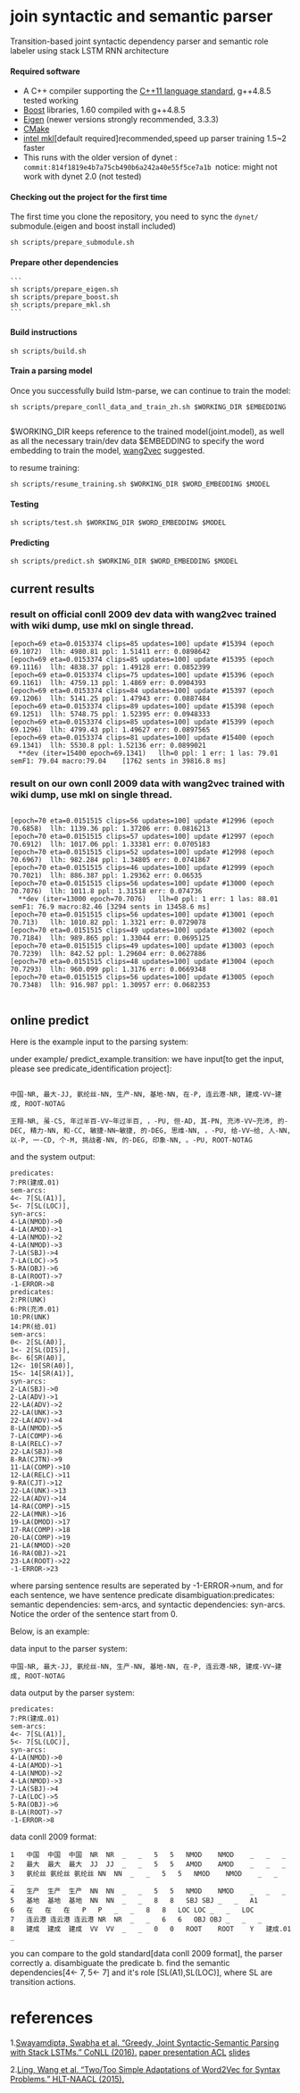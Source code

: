 # join syntactic and semantic parser
Transition-based joint syntactic dependency parser and semantic role labeler using stack LSTM RNN architecture

#### Required software

 * A C++ compiler supporting the [C++11 language standard](https://en.wikipedia.org/wiki/C%2B%2B11), g++4.8.5 tested working
 * [Boost](http://www.boost.org/) libraries, 1.60 compiled with g++4.8.5 
 * [Eigen](http://eigen.tuxfamily.org) (newer versions strongly recommended, 3.3.3)
 * [CMake](http://www.cmake.org/)
 * [intel mkl](https://software.intel.com/en-us/mkl)[default required]recommended,speed up parser training 1.5~2 faster
 * This runs with the older version of dynet : `commit:814f1819e4b7a75cb490b6a242a40e55f5ce7a1b
`notice: might not work with dynet 2.0 (not tested)

#### Checking out the project for the first time

The first time you clone the repository, you need to sync the `dynet/` submodule.(eigen and boost install included)

    sh scripts/prepare_submodule.sh

#### Prepare other dependencies
    ```
    sh scripts/prepare_eigen.sh
    sh scripts/prepare_boost.sh
    sh scripts/prepare_mkl.sh
    ```
#### Build instructions

    sh scripts/build.sh

#### Train a parsing model
Once you successfully build lstm-parse, we can continue to train the model:

```
sh scripts/prepare_conll_data_and_train_zh.sh $WORKING_DIR $EMBEDDING
 
```
$WORKING_DIR keeps reference to the trained model(joint.model), as well as all the necessary train/dev data
$EMBEDDING to specify the word embedding to train the model, [wang2vec](https://github.com/wlin12/wang2vec) suggested. 

to resume training:

```
sh scripts/resume_training.sh $WORKING_DIR $WORD_EMBEDDING $MODEL
```

#### Testing 
`sh scripts/test.sh $WORKING_DIR $WORD_EMBEDDING $MODEL`

#### Predicting

```
sh scripts/predict.sh $WORKING_DIR $WORD_EMBEDDING $MODEL
```

## current results

###  result on official conll 2009 dev data with wang2vec trained with wiki dump, use mkl on single thread.

```
[epoch=69 eta=0.0153374 clips=85 updates=100] update #15394 (epoch 69.1072)	 llh: 4980.81 ppl: 1.51411 err: 0.0898642
[epoch=69 eta=0.0153374 clips=85 updates=100] update #15395 (epoch 69.1116)	 llh: 4838.37 ppl: 1.49128 err: 0.0852399
[epoch=69 eta=0.0153374 clips=75 updates=100] update #15396 (epoch 69.1161)	 llh: 4759.13 ppl: 1.4869 err: 0.0904393
[epoch=69 eta=0.0153374 clips=84 updates=100] update #15397 (epoch 69.1206)	 llh: 5141.25 ppl: 1.47943 err: 0.0887484
[epoch=69 eta=0.0153374 clips=89 updates=100] update #15398 (epoch 69.1251)	 llh: 5748.75 ppl: 1.52395 err: 0.0948333
[epoch=69 eta=0.0153374 clips=85 updates=100] update #15399 (epoch 69.1296)	 llh: 4799.43 ppl: 1.49627 err: 0.0897565
[epoch=69 eta=0.0153374 clips=81 updates=100] update #15400 (epoch 69.1341)	 llh: 5530.8 ppl: 1.52136 err: 0.0899021
  **dev (iter=15400 epoch=69.1341)	 llh=0 ppl: 1 err: 1 las: 79.01 semF1: 79.04 macro:79.04	[1762 sents in 39816.8 ms]

```

### result on our own conll 2009 data  with wang2vec trained with wiki dump, use mkl on single thread.

```

[epoch=70 eta=0.0151515 clips=56 updates=100] update #12996 (epoch 70.6858)	 llh: 1139.36 ppl: 1.37206 err: 0.0816213
[epoch=70 eta=0.0151515 clips=57 updates=100] update #12997 (epoch 70.6912)	 llh: 1017.06 ppl: 1.33381 err: 0.0705183
[epoch=70 eta=0.0151515 clips=52 updates=100] update #12998 (epoch 70.6967)	 llh: 982.284 ppl: 1.34805 err: 0.0741867
[epoch=70 eta=0.0151515 clips=46 updates=100] update #12999 (epoch 70.7021)	 llh: 886.387 ppl: 1.29362 err: 0.06535
[epoch=70 eta=0.0151515 clips=56 updates=100] update #13000 (epoch 70.7076)	 llh: 1011.8 ppl: 1.31518 err: 0.074736
  **dev (iter=13000 epoch=70.7076)	 llh=0 ppl: 1 err: 1 las: 88.01 semF1: 76.9 macro:82.46	[3294 sents in 13458.6 ms]
[epoch=70 eta=0.0151515 clips=56 updates=100] update #13001 (epoch 70.713)	 llh: 1010.82 ppl: 1.3321 err: 0.0729078
[epoch=70 eta=0.0151515 clips=49 updates=100] update #13002 (epoch 70.7184)	 llh: 989.865 ppl: 1.33044 err: 0.0695125
[epoch=70 eta=0.0151515 clips=49 updates=100] update #13003 (epoch 70.7239)	 llh: 842.52 ppl: 1.29604 err: 0.0627886
[epoch=70 eta=0.0151515 clips=48 updates=100] update #13004 (epoch 70.7293)	 llh: 960.099 ppl: 1.3176 err: 0.0669348
[epoch=70 eta=0.0151515 clips=56 updates=100] update #13005 (epoch 70.7348)	 llh: 916.987 ppl: 1.30957 err: 0.0682353


```


## online predict

Here is the example input to the parsing system:

under example/ predict_example.transition:
we have input[to get the input, please see predicate_identification project]:
```

中国-NR, 最大-JJ, 氨纶丝-NN, 生产-NN, 基地-NN, 在-P, 连云港-NR, 建成-VV~建成, ROOT-NOTAG

王翔-NR, 虽-CS, 年过半百-VV~年过半百, ，-PU, 但-AD, 其-PN, 充沛-VV~充沛, 的-DEC, 精力-NN, 和-CC, 敏捷-NN~敏捷, 的-DEG, 思维-NN, ，-PU, 给-VV~给, 人-NN, 以-P, 一-CD, 个-M, 挑战者-NN, 的-DEG, 印象-NN, 。-PU, ROOT-NOTAG

```
and the system output:
```
predicates:
7:PR(建成.01)
sem-arcs:
4<- 7[SL(A1)], 
5<- 7[SL(LOC)], 
syn-arcs:
4-LA(NMOD)->0
4-LA(AMOD)->1
4-LA(NMOD)->2
4-LA(NMOD)->3
7-LA(SBJ)->4
7-LA(LOC)->5
5-RA(OBJ)->6
8-LA(ROOT)->7
-1-ERROR->8
predicates:
2:PR(UNK)
6:PR(充沛.01)
10:PR(UNK)
14:PR(给.01)
sem-arcs:
0<- 2[SL(A0)], 
1<- 2[SL(DIS)], 
8<- 6[SR(A0)], 
12<- 10[SR(A0)], 
15<- 14[SR(A1)], 
syn-arcs:
2-LA(SBJ)->0
2-LA(ADV)->1
22-LA(ADV)->2
22-LA(UNK)->3
22-LA(ADV)->4
8-LA(NMOD)->5
7-LA(COMP)->6
8-LA(RELC)->7
22-LA(SBJ)->8
8-RA(CJTN)->9
11-LA(COMP)->10
12-LA(RELC)->11
9-RA(CJT)->12
22-LA(UNK)->13
22-LA(ADV)->14
14-RA(COMP)->15
22-LA(MNR)->16
19-LA(DMOD)->17
17-RA(COMP)->18
20-LA(COMP)->19
21-LA(NMOD)->20
16-RA(OBJ)->21
23-LA(ROOT)->22
-1-ERROR->23
```

where parsing sentence results are seperated by -1-ERROR->num, and for each sentence, 
we have sentence predicate disambiguation:predicates:
semantic dependencies: sem-arcs, 
and syntactic dependencies: syn-arcs. 
Notice the order of the sentence start from 0. 

Below, is an example:

data input to the parser system: 
```
中国-NR, 最大-JJ, 氨纶丝-NN, 生产-NN, 基地-NN, 在-P, 连云港-NR, 建成-VV~建成, ROOT-NOTAG

```

data output by the parser system:
```
predicates:
7:PR(建成.01)
sem-arcs:
4<- 7[SL(A1)], 
5<- 7[SL(LOC)], 
syn-arcs:
4-LA(NMOD)->0
4-LA(AMOD)->1
4-LA(NMOD)->2
4-LA(NMOD)->3
7-LA(SBJ)->4
7-LA(LOC)->5
5-RA(OBJ)->6
8-LA(ROOT)->7
-1-ERROR->8

```

data conll 2009 format:
```
1	中国	中国	中国	NR	NR	_	_	5	5	NMOD	NMOD	_	_	_
2	最大	最大	最大	JJ	JJ	_	_	5	5	AMOD	AMOD	_	_	_
3	氨纶丝	氨纶丝	氨纶丝	NN	NN	_	_	5	5	NMOD	NMOD	_	_	_
4	生产	生产	生产	NN	NN	_	_	5	5	NMOD	NMOD	_	_	_
5	基地	基地	基地	NN	NN	_	_	8	8	SBJ	SBJ	_	_	A1
6	在	在	在	P	P	_	_	8	8	LOC	LOC	_	_	LOC
7	连云港	连云港	连云港	NR	NR	_	_	6	6	OBJ	OBJ	_	_	_
8	建成	建成	建成	VV	VV	_	_	0	0	ROOT	ROOT	Y	建成.01	_

```

you can compare to the gold standard[data conll 2009 format], the parser correctly 
a. disambiguate the predicate
b. find the semantic dependencies[4<- 7, 5<- 7] and it's role [SL(A1),SL(LOC)], where SL are transition actions. 


# references

1.[Swayamdipta, Swabha et al. “Greedy, Joint Syntactic-Semantic Parsing with Stack LSTMs.” CoNLL (2016).](https://www.semanticscholar.org/paper/Greedy-Joint-Syntactic-Semantic-Parsing-with-Stack-Swayamdipta-Ballesteros/777a1606544ee8348f5154d483bae65b2a50b8b6)
[paper presentation ACL](http://techtalks.tv/talks/greedy-joint-syntactic-semantic-parsing-with-stack-lstms/63397/)
[slides](https://www.cs.cmu.edu/~sswayamd/talks/conll16.pdf)

2.[Ling, Wang et al. “Two/Too Simple Adaptations of Word2Vec for Syntax Problems.” HLT-NAACL (2015).](https://www.semanticscholar.org/paper/Two-Too-Simple-Adaptations-of-Word2Vec-for-Syntax-Ling-Dyer/b92513dac9d5b6a4683bcc625b94dd1ced98734e)

